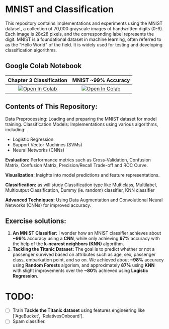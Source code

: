 


# MNIST and Classification
This repository contains implementations and experiments using the MNIST dataset, a collection of 70,000 grayscale images of handwritten digits (0-9). Each image is 28x28 pixels, and the corresponding label represents the digit. MNIST is a foundational dataset in machine learning, often referred to as the "Hello World" of the field. It is widely used for testing and developing classification algorithms.

## Google Colab Notebook
| Chapter 3 Classification | MNIST ~99% Accuracy |
|:-:|:-:|
|[![Open In Colab](https://colab.research.google.com/assets/colab-badge.svg)](https://githubtocolab.com/Abdalla4AI/Master-ML_DL_GAI_2025/blob/main/Colab/03_classification.ipynb)|  [![Open In Colab](https://colab.research.google.com/assets/colab-badge.svg)](https://colab.research.google.com/github/skorch-dev/skorch/blob/master/notebooks/MNIST.ipynb#scrollTo=h-tIl3el_v7x)|

## Contents of This Repository:
Data Preprocessing: Loading and preparing the MNIST dataset for model training.
Classification Models: Implementations using various algorithms, including:
  - Logistic Regression
  - Support Vector Machines (SVMs)
  - Neural Networks (CNNs)

**Evaluation:** Performance metrics such as Cross-Validation, Confusion Matrix, Confusion Matrix, Precision/Recall Trade-off and ROC Curve.

**Visualization:** Insights into model predictions and feature representations.

**Classification:** as will study Classification type like Multiclass, Multilabel, Multioutput Classification, Dummy (ie. random) classifier, KNN classifier

**Advanced Techniques:** Using Data Augmentation and Convolutional Neural Networks (CNNs) for improved accuracy.

## **Exercise solutions:**
1. **An MNIST Classifier:** I wonder how an MNIST classifier achieves about **~99%** accuracy using a **CNN**, while only achieving **97%** accuracy with the help of the **k-nearest neighbors (KNN)** algorithm.
2. **Tackling the Titanic Dataset:** The goal is to predict whether or not a passenger survived based on attributes such as age, sex, passenger class, embarkation point, and so on. We achieved about **~98%** accuracy using **Random Forests** algorism, and approximately **87%** using **KNN** with slight improvements over the **~80%** achieved using **Logistic Regression**.


TODO:
=============
- [ ] Train **Tackle the Titanic dataset** using features engineering like ['AgeBucket', 'RelativesOnboard'].
- [ ] Spam classifier.
